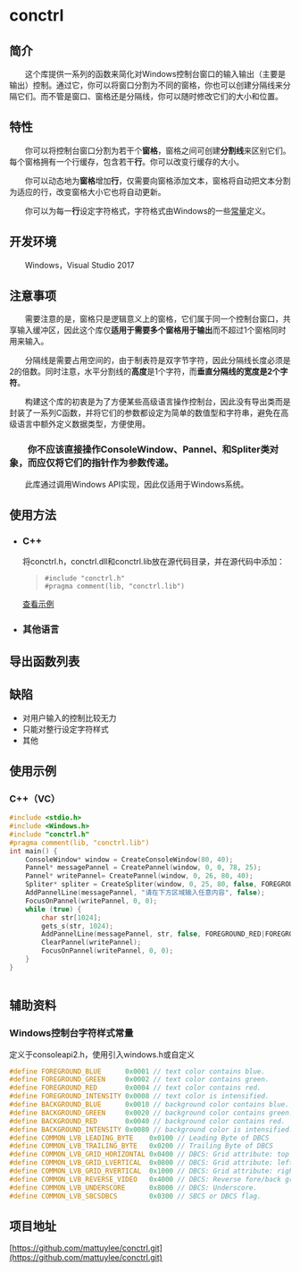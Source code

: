 # conctrl
## 简介
&emsp;&emsp;这个库提供一系列的函数来简化对Windows控制台窗口的输入输出（主要是输出）控制。通过它，你可以将窗口分割为不同的窗格，你也可以创建分隔线来分隔它们。而不管是窗口、窗格还是分隔线，你可以随时修改它们的大小和位置。

## 特性
&emsp;&emsp;你可以将控制台窗口分割为若干个**窗格**，窗格之间可创建**分割线**来区别它们。每个窗格拥有一个行缓存，包含若干**行**。你可以改变行缓存的大小。

&emsp;&emsp;你可以动态地为**窗格**增加**行**，仅需要向窗格添加文本，窗格将自动把文本分割为适应的行，改变窗格大小它也将自动更新。

&emsp;&emsp;你可以为每一**行**设定字符格式，字符格式由Windows的一些<a href="#constant">常量</a>定义。



## 开发环境
&emsp;&emsp;Windows，Visual Studio 2017

## 注意事项
&emsp;&emsp;需要注意的是，窗格只是逻辑意义上的窗格，它们属于同一个控制台窗口，共享输入缓冲区，因此这个库仅**适用于需要多个窗格用于输出**而不超过1个窗格同时用来输入。

&emsp;&emsp;分隔线是需要占用空间的，由于制表符是双字节字符，因此分隔线长度必须是2的倍数。同时注意，水平分割线的**高度**是1个字符，而**垂直分隔线的宽度是2个字符**。

&emsp;&emsp;构建这个库的初衷是为了方便某些高级语言操作控制台，因此没有导出类而是封装了一系列C函数，并将它们的参数都设定为简单的数值型和字符串，避免在高级语言中额外定义数据类型，方便使用。
### &emsp;&emsp;**你不应该直接操作ConsoleWindow、Pannel、和Spliter类对象**，而应仅将它们的指针作为参数传递。

&emsp;&emsp;此库通过调用Windows API实现，因此仅适用于Windows系统。

## 使用方法
* ### C++
    将conctrl.h，conctrl.dll和conctrl.lib放在源代码目录，并在源代码中添加：
    > `#include "conctrl.h"`  
    > `#pragma comment(lib, "conctrl.lib")`

    <a href="#usage_cpp">查看示例</a>
* ### 其他语言



## 导出函数列表


## 缺陷
* 对用户输入的控制比较无力
* 只能对整行设定字符样式
* 其他


## 使用示例
<a name="usage_cpp"></a>
### C++（VC）

```C++
#include <stdio.h>
#include <Windows.h>
#include "conctrl.h"
#pragma comment(lib, "conctrl.lib")
int main() {
	ConsoleWindow* window = CreateConsoleWindow(80, 40);
	Pannel* messagePannel = CreatePannel(window, 0, 0, 78, 25);
	Pannel* writePannel= CreatePannel(window, 0, 26, 80, 40);
	Spliter* spliter = CreateSpliter(window, 0, 25, 80, false, FOREGROUND_GREEN);
	AddPannelLine(messagePannel, "请在下方区域输入任意内容", false);
	FocusOnPannel(writePannel, 0, 0);
	while (true) {
		char str[1024];
		gets_s(str, 1024);
		AddPannelLine(messagePannel, str, false, FOREGROUND_RED|FOREGROUND_GREEN);
		ClearPannel(writePannel);
		FocusOnPannel(writePannel, 0, 0);
	}
}
```
```C

```


## 辅助资料

<a name="constant"></a>
### Windows控制台字符样式常量

定义于consoleapi2.h，使用引入windows.h或自定义
```C
#define FOREGROUND_BLUE      0x0001 // text color contains blue.
#define FOREGROUND_GREEN     0x0002 // text color contains green.
#define FOREGROUND_RED       0x0004 // text color contains red.
#define FOREGROUND_INTENSITY 0x0008 // text color is intensified.
#define BACKGROUND_BLUE      0x0010 // background color contains blue.
#define BACKGROUND_GREEN     0x0020 // background color contains green.
#define BACKGROUND_RED       0x0040 // background color contains red.
#define BACKGROUND_INTENSITY 0x0080 // background color is intensified.
#define COMMON_LVB_LEADING_BYTE    0x0100 // Leading Byte of DBCS
#define COMMON_LVB_TRAILING_BYTE   0x0200 // Trailing Byte of DBCS
#define COMMON_LVB_GRID_HORIZONTAL 0x0400 // DBCS: Grid attribute: top horizontal.
#define COMMON_LVB_GRID_LVERTICAL  0x0800 // DBCS: Grid attribute: left vertical.
#define COMMON_LVB_GRID_RVERTICAL  0x1000 // DBCS: Grid attribute: right vertical.
#define COMMON_LVB_REVERSE_VIDEO   0x4000 // DBCS: Reverse fore/back ground attribute.
#define COMMON_LVB_UNDERSCORE      0x8000 // DBCS: Underscore.
#define COMMON_LVB_SBCSDBCS        0x0300 // SBCS or DBCS flag.
```

## 项目地址
[https://github.com/mattuylee/conctrl.git](https://github.com/mattuylee/conctrl.git)
